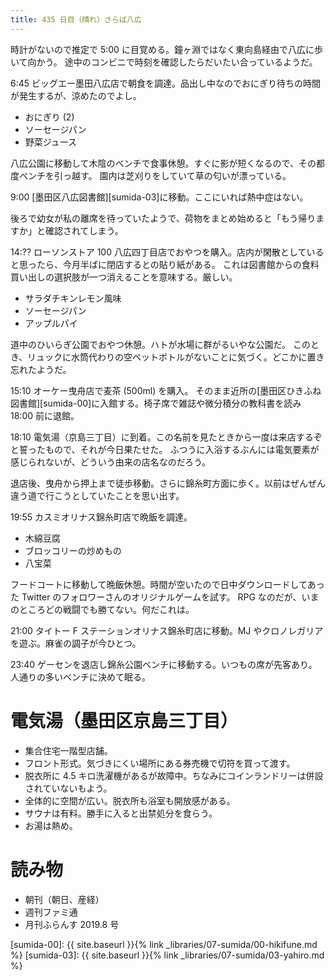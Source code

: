 ```yaml
---
title: 435 日目（晴れ）さらば八広
---
```


時計がないので推定で 5:00 に目覚める。鐘ヶ淵ではなく東向島経由で八広に歩いて向かう。
途中のコンビニで時刻を確認したらだいたい合っているようだ。

6:45 ビッグエー墨田八広店で朝食を調達。品出し中なのでおにぎり待ちの時間が発生するが、涼めたのでよし。
* おにぎり (2)
* ソーセージパン
* 野菜ジュース

八広公園に移動して木陰のベンチで食事休憩。すぐに影が短くなるので、その都度ベンチを引っ越す。
園内は芝刈りをしていて草の匂いが漂っている。

9:00 [墨田区八広図書館][sumida-03]に移動。ここにいれば熱中症はない。

後ろで幼女が私の離席を待っていたようで、荷物をまとめ始めると「もう帰りますか」と確認されてしまう。

14:?? ローソンストア 100 八広四丁目店でおやつを購入。店内が閑散としていると思ったら、今月半ばに閉店するとの貼り紙がある。
これは図書館からの食料買い出しの選択肢が一つ消えることを意味する。厳しい。
* サラダチキンレモン風味
* ソーセージパン
* アップルパイ

道中のひいらぎ公園でおやつ休憩。ハトが水場に群がるいやな公園だ。
このとき、リュックに水筒代わりの空ペットボトルがないことに気づく。どこかに置き忘れたようだ。

15:10 オーケー曳舟店で麦茶 (500ml) を購入。
そのまま近所の[墨田区ひきふね図書館][sumida-00]に入館する。椅子席で雑誌や微分積分の教科書を読み 18:00 前に退館。

18:10 電気湯（京島三丁目）に到着。この名前を見たときから一度は来店するぞと誓ったもので、それが今日果たせた。
ふつうに入浴するぶんには電気要素が感じられないが、どういう由来の店名なのだろう。

退店後、曳舟から押上まで徒歩移動。さらに錦糸町方面に歩く。以前はぜんぜん違う道で行こうとしていたことを思い出す。

19:55 カスミオリナス錦糸町店で晩飯を調達。
* 木綿豆腐
* ブロッコリーの炒めもの
* 八宝菜

フードコートに移動して晩飯休憩。時間が空いたので日中ダウンロードしてあった Twitter のフォロワーさんのオリジナルゲームを試す。
RPG なのだが、いまのところどの戦闘でも勝てない。何だこれは。

21:00 タイトー F ステーションオリナス錦糸町店に移動。MJ やクロノレガリアを遊ぶ。麻雀の調子が今ひとつ。

23:40 ゲーセンを退店し錦糸公園ベンチに移動する。いつもの席が先客あり。人通りの多いベンチに決めて眠る。

# 電気湯（墨田区京島三丁目）

* 集合住宅一階型店舗。
* フロント形式。気づきにくい場所にある券売機で切符を買って渡す。
* 脱衣所に 4.5 キロ洗濯機があるが故障中。ちなみにコインランドリーは併設されていないもよう。
* 全体的に空間が広い。脱衣所も浴室も開放感がある。
* サウナは有料。勝手に入ると出禁処分を食らう。
* お湯は熱め。

# 読み物

* 朝刊（朝日、産経）
* 週刊ファミ通
* 月刊ふらんす 2019.8 号

[sumida-00]: {{ site.baseurl }}{% link _libraries/07-sumida/00-hikifune.md %}
[sumida-03]: {{ site.baseurl }}{% link _libraries/07-sumida/03-yahiro.md %}
